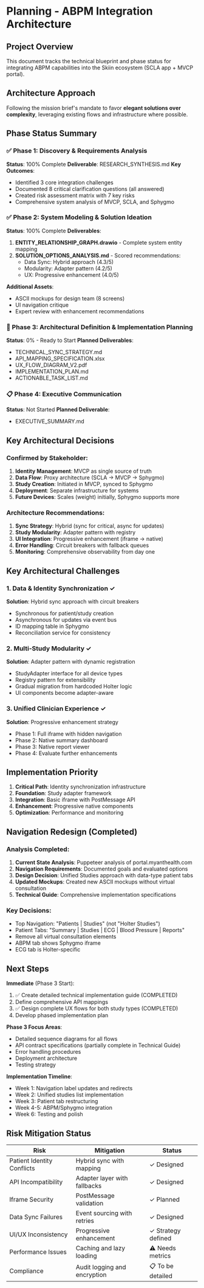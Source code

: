 # Planning - ABPM Integration Architecture

## Project Overview
This document tracks the technical blueprint and phase status for integrating ABPM capabilities into the Skiin ecosystem (SCLA app + MVCP portal).

## Architecture Approach
Following the mission brief's mandate to favor **elegant solutions over complexity**, leveraging existing flows and infrastructure where possible.

## Phase Status Summary

### ✅ Phase 1: Discovery & Requirements Analysis
**Status**: 100% Complete
**Deliverable**: RESEARCH_SYNTHESIS.md
**Key Outcomes**:
- Identified 3 core integration challenges
- Documented 8 critical clarification questions (all answered)
- Created risk assessment matrix with 7 key risks
- Comprehensive system analysis of MVCP, SCLA, and Sphygmo

### ✅ Phase 2: System Modeling & Solution Ideation
**Status**: 100% Complete
**Deliverables**:
1. **ENTITY_RELATIONSHIP_GRAPH.drawio** - Complete system entity mapping
2. **SOLUTION_OPTIONS_ANALYSIS.md** - Scored recommendations:
   - Data Sync: Hybrid approach (4.3/5)
   - Modularity: Adapter pattern (4.2/5)
   - UX: Progressive enhancement (4.0/5)

**Additional Assets**:
- ASCII mockups for design team (8 screens)
- UI navigation critique
- Expert review with enhancement recommendations

### 🔄 Phase 3: Architectural Definition & Implementation Planning
**Status**: 0% - Ready to Start
**Planned Deliverables**:
- TECHNICAL_SYNC_STRATEGY.md
- API_MAPPING_SPECIFICATION.xlsx
- UX_FLOW_DIAGRAM_V2.pdf
- IMPLEMENTATION_PLAN.md
- ACTIONABLE_TASK_LIST.md

### 📋 Phase 4: Executive Communication
**Status**: Not Started
**Planned Deliverable**:
- EXECUTIVE_SUMMARY.md

## Key Architectural Decisions

### Confirmed by Stakeholder:
1. **Identity Management**: MVCP as single source of truth
2. **Data Flow**: Proxy architecture (SCLA → MVCP → Sphygmo)
3. **Study Creation**: Initiated in MVCP, synced to Sphygmo
4. **Deployment**: Separate infrastructure for systems
5. **Future Devices**: Scales (weight) initially, Sphygmo supports more

### Architecture Recommendations:
1. **Sync Strategy**: Hybrid (sync for critical, async for updates)
2. **Study Modularity**: Adapter pattern with registry
3. **UI Integration**: Progressive enhancement (iframe → native)
4. **Error Handling**: Circuit breakers with fallback queues
5. **Monitoring**: Comprehensive observability from day one

## Key Architectural Challenges

### 1. Data & Identity Synchronization ✓
**Solution**: Hybrid sync approach with circuit breakers
- Synchronous for patient/study creation
- Asynchronous for updates via event bus
- ID mapping table in Sphygmo
- Reconciliation service for consistency

### 2. Multi-Study Modularity ✓
**Solution**: Adapter pattern with dynamic registration
- StudyAdapter interface for all device types
- Registry pattern for extensibility
- Gradual migration from hardcoded Holter logic
- UI components become adapter-aware

### 3. Unified Clinician Experience ✓
**Solution**: Progressive enhancement strategy
- Phase 1: Full iframe with hidden navigation
- Phase 2: Native summary dashboard
- Phase 3: Native report viewer
- Phase 4: Evaluate further enhancements

## Implementation Priority

1. **Critical Path**: Identity synchronization infrastructure
2. **Foundation**: Study adapter framework
3. **Integration**: Basic iframe with PostMessage API
4. **Enhancement**: Progressive native components
5. **Optimization**: Performance and monitoring

## Navigation Redesign (Completed)

### Analysis Completed:
1. **Current State Analysis**: Puppeteer analysis of portal.myanthealth.com
2. **Navigation Requirements**: Documented goals and evaluated options
3. **Design Decision**: Unified Studies approach with data-type patient tabs
4. **Updated Mockups**: Created new ASCII mockups without virtual consultation
5. **Technical Guide**: Comprehensive implementation specifications

### Key Decisions:
- Top Navigation: "Patients | Studies" (not "Holter Studies")
- Patient Tabs: "Summary | Studies | ECG | Blood Pressure | Reports"
- Remove all virtual consultation elements
- ABPM tab shows Sphygmo iframe
- ECG tab is Holter-specific

## Next Steps

**Immediate** (Phase 3 Start):
1. ✅ Create detailed technical implementation guide (COMPLETED)
2. Define comprehensive API mappings
3. ✅ Design complete UX flows for both study types (COMPLETED)
4. Develop phased implementation plan

**Phase 3 Focus Areas**:
- Detailed sequence diagrams for all flows
- API contract specifications (partially complete in Technical Guide)
- Error handling procedures
- Deployment architecture
- Testing strategy

**Implementation Timeline**:
- Week 1: Navigation label updates and redirects
- Week 2: Unified studies list implementation
- Week 3: Patient tab restructuring
- Week 4-5: ABPM/Sphygmo integration
- Week 6: Testing and polish

## Risk Mitigation Status

| Risk | Mitigation | Status |
|------|------------|--------|
| Patient Identity Conflicts | Hybrid sync with mapping | ✓ Designed |
| API Incompatibility | Adapter layer with fallbacks | ✓ Designed |
| Iframe Security | PostMessage validation | ✓ Planned |
| Data Sync Failures | Event sourcing with retries | ✓ Designed |
| UI/UX Inconsistency | Progressive enhancement | ✓ Strategy defined |
| Performance Issues | Caching and lazy loading | ⚠️ Needs metrics |
| Compliance | Audit logging and encryption | 📋 To be detailed |